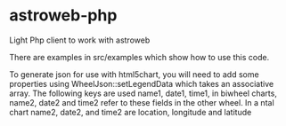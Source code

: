 astroweb-php
============

Light Php client to work with astroweb

There are examples in src/examples which show how to use this code.

To generate json for use with html5chart, you will need to add some properties using
WheelJson::setLegendData which takes an associative array. The following keys are used
name1, date1, time1, in biwheel charts, name2, date2 and time2 refer to these fields in the other wheel.
In a ntal chart name2, date2, and time2 are location, longitude and latitude
